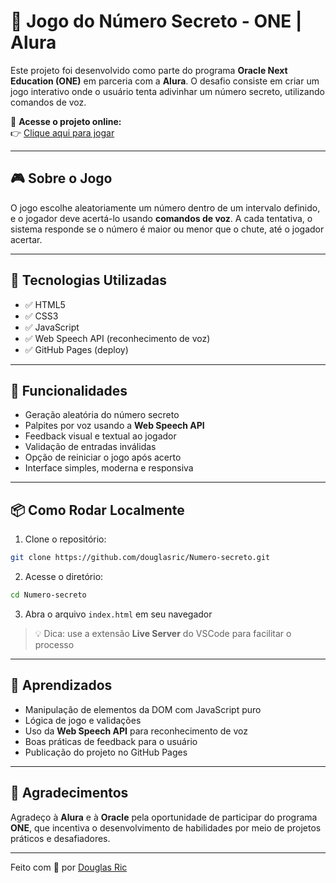 # 🔢 Jogo do Número Secreto - ONE | Alura

Este projeto foi desenvolvido como parte do programa **Oracle Next Education (ONE)** em parceria com a **Alura**. O desafio consiste em criar um jogo interativo onde o usuário tenta adivinhar um número secreto, utilizando comandos de voz.

🔗 **Acesse o projeto online:**  
👉 [Clique aqui para jogar](https://douglasric.github.io/Numero-secreto/)

---

## 🎮 Sobre o Jogo

O jogo escolhe aleatoriamente um número dentro de um intervalo definido, e o jogador deve acertá-lo usando **comandos de voz**. A cada tentativa, o sistema responde se o número é maior ou menor que o chute, até o jogador acertar.

---

## 🚀 Tecnologias Utilizadas

- ✅ HTML5  
- ✅ CSS3  
- ✅ JavaScript  
- ✅ Web Speech API (reconhecimento de voz)  
- ✅ GitHub Pages (deploy)

---

## 🎯 Funcionalidades

- Geração aleatória do número secreto  
- Palpites por voz usando a **Web Speech API**  
- Feedback visual e textual ao jogador  
- Validação de entradas inválidas  
- Opção de reiniciar o jogo após acerto  
- Interface simples, moderna e responsiva

---

## 📦 Como Rodar Localmente

1. Clone o repositório:

```bash
git clone https://github.com/douglasric/Numero-secreto.git
```

2. Acesse o diretório:

```bash
cd Numero-secreto
```

3. Abra o arquivo `index.html` em seu navegador

> 💡 Dica: use a extensão **Live Server** do VSCode para facilitar o processo

---

## 🧠 Aprendizados

- Manipulação de elementos da DOM com JavaScript puro  
- Lógica de jogo e validações  
- Uso da **Web Speech API** para reconhecimento de voz  
- Boas práticas de feedback para o usuário  
- Publicação do projeto no GitHub Pages

---

## 🙌 Agradecimentos

Agradeço à **Alura** e à **Oracle** pela oportunidade de participar do programa **ONE**, que incentiva o desenvolvimento de habilidades por meio de projetos práticos e desafiadores.

---

Feito com 💙 por [Douglas Ric](https://github.com/douglasric)
